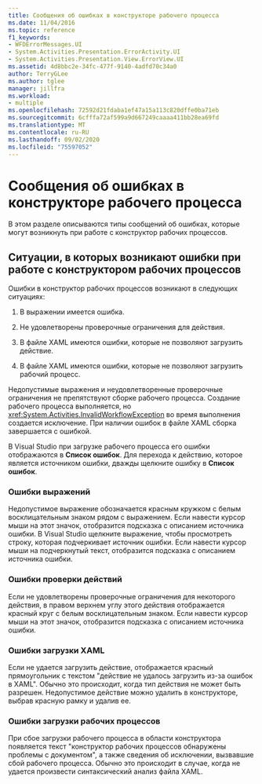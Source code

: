 ```yaml
---
title: Сообщения об ошибках в конструкторе рабочего процесса
ms.date: 11/04/2016
ms.topic: reference
f1_keywords:
- WFDErrorMessages.UI
- System.Activities.Presentation.ErrorActivity.UI
- System.Activities.Presentation.View.ErrorView.UI
ms.assetid: 4d8bbc2e-34fc-477f-9140-4adfd70c34a0
author: TerryGLee
ms.author: tglee
manager: jillfra
ms.workload:
- multiple
ms.openlocfilehash: 72592d21fdaba1ef47a15a113c820dffe0ba71eb
ms.sourcegitcommit: 6cfffa72af599a9d667249caaaa411bb28ea69fd
ms.translationtype: MT
ms.contentlocale: ru-RU
ms.lasthandoff: 09/02/2020
ms.locfileid: "75597052"
---
```

# <a name="error-messages-in-workflow-designer"></a>Сообщения об ошибках в конструкторе рабочего процесса

В этом разделе описываются типы сообщений об ошибках, которые могут возникнуть при работе с конструктор рабочих процессов.

## <a name="situations-in-which-errors-in-the-workflow-designer-occur"></a>Ситуации, в которых возникают ошибки при работе с конструктором рабочих процессов

Ошибки в конструктор рабочих процессов возникают в следующих ситуациях:

1. В выражении имеется ошибка.

2. Не удовлетворены проверочные ограничения для действия.

3. В файле XAML имеются ошибки, которые не позволяют загрузить действие.

4. В файле XAML имеются ошибки, которые не позволяют загрузить рабочий процесс.

Недопустимые выражения и неудовлетворенные проверочные ограничения не препятствуют сборке рабочего процесса. Создание рабочего процесса выполняется, но <xref:System.Activities.InvalidWorkflowException> во время выполнения создается исключение. При наличии ошибок в файле XAML сборка завершается с ошибкой.

В Visual Studio при загрузке рабочего процесса его ошибки отображаются в **Список ошибок**. Для перехода к действию, которое является источником ошибки, дважды щелкните ошибку в **Список ошибок**.

### <a name="expression-errors"></a>Ошибки выражений
 Недопустимое выражение обозначается красным кружком с белым восклицательным знаком рядом с выражением. Если навести курсор мыши на этот значок, отобразится подсказка с описанием источника ошибки. В Visual Studio щелкните выражение, чтобы просмотреть строку, которая подчеркивает источник ошибки. Если навести курсор мыши на подчеркнутый текст, отобразится подсказка с описанием источника ошибки.

### <a name="activity-validation-errors"></a>Ошибки проверки действий
 Если не удовлетворены проверочные ограничения для некоторого действия, в правом верхнем углу этого действия отображается красный круг с белым восклицательным знаком. Если навести курсор мыши на этот значок, отобразится подсказка с описанием источника ошибки.

### <a name="xaml-load-errors"></a>Ошибки загрузки XAML
 Если не удается загрузить действие, отображается красный прямоугольник с текстом "действие не удалось загрузить из-за ошибок в XAML". Обычно это происходит, когда тип действия не может быть разрешен. Недопустимое действие можно удалить в конструкторе, выбрав красную рамку и удалив ее.

### <a name="workflow-load-errors"></a>Ошибки загрузки рабочих процессов
 При сбое загрузки рабочего процесса в области конструктора появляется текст "конструктор рабочих процессов обнаружены проблемы с документом", а также сведения об исключении, вызвавшие сбой рабочего процесса. Обычно это происходит в случае, когда не удается произвести синтаксический анализ файла XAML.
